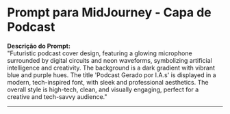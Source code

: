 # Prompt para MidJourney - Capa de Podcast  

**Descrição do Prompt:**  
"Futuristic podcast cover design, featuring a glowing microphone surrounded by digital circuits and neon waveforms, symbolizing artificial intelligence and creativity. The background is a dark gradient with vibrant blue and purple hues. The title 'Podcast Gerado por I.A.s' is displayed in a modern, tech-inspired font, with sleek and professional aesthetics. The overall style is high-tech, clean, and visually engaging, perfect for a creative and tech-savvy audience."  

---
